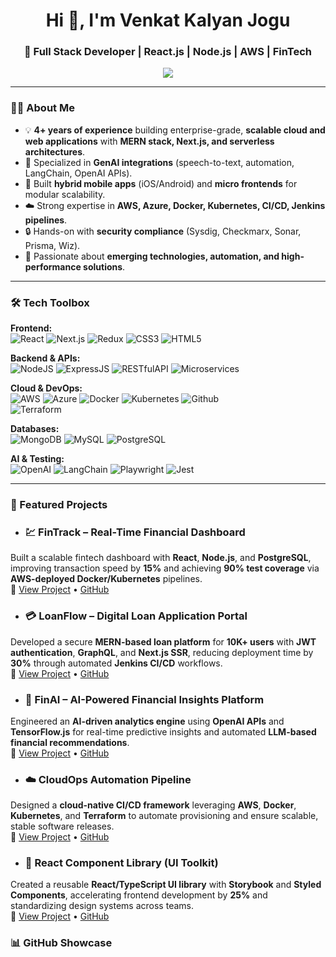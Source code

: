 <h1 align="center">Hi 👋, I'm Venkat Kalyan Jogu</h1>
<h3 align="center">🚀 Full Stack Developer | React.js | Node.js | AWS | FinTech</h3>

<p align="center">
  <img src="https://readme-typing-svg.herokuapp.com?size=24&duration=4000&color=36BCF7&center=true&vCenter=true&width=800&lines=Full-Stack+Developer;React.js+%7C+TypeScript+%7C+Node.js;AWS+Microservices+Expert+AI;Secure+%26+Scalable+Systems;API+%7C+MERN+Stack+%7C+CI%2FCD+🚀" />
</p>

---

### 👨‍💻 About Me  
- 💡 **4+ years of experience** building enterprise-grade, **scalable cloud and web applications** with **MERN stack, Next.js, and serverless architectures**.  
- 🤖 Specialized in **GenAI integrations** (speech-to-text, automation, LangChain, OpenAI APIs).  
- 📱 Built **hybrid mobile apps** (iOS/Android) and **micro frontends** for modular scalability.  
- ☁️ Strong expertise in **AWS, Azure, Docker, Kubernetes, CI/CD, Jenkins pipelines**.  
- 🔒 Hands-on with **security compliance** (Sysdig, Checkmarx, Sonar, Prisma, Wiz).  
- 🎯 Passionate about **emerging technologies, automation, and high-performance solutions**.  

---

### 🛠️ Tech Toolbox  

**Frontend:**  
![React](https://img.shields.io/badge/React-20232A?style=for-the-badge&logo=react&logoColor=61DAFB) 
![Next.js](https://img.shields.io/badge/Next.js-000000?style=for-the-badge&logo=nextdotjs&logoColor=white) 
![Redux](https://img.shields.io/badge/Redux-593D88?style=for-the-badge&logo=redux&logoColor=white) 
![CSS3](https://img.shields.io/badge/CSS3-06B6D4?style=for-the-badge&logo=css3&logoColor=white) 
![HTML5](https://img.shields.io/badge/HTML5-DC382D?style=for-the-badge&logo=html5&logoColor=white) 


**Backend & APIs:**  
![NodeJS](https://img.shields.io/badge/Node.js-43853D?style=for-the-badge&logo=node.js&logoColor=white) 
![ExpressJS](https://img.shields.io/badge/Express.js-404D59?style=for-the-badge) 
![RESTfulAPI](https://img.shields.io/badge/RESTfulAPI-009688?style=for-the-badge&logo=RESTful&logoColor=white) 
![Microservices](https://img.shields.io/badge/Microservices-4285F4?style=for-the-badge&logo=google-cloud&logoColor=white) 

**Cloud & DevOps:**  
![AWS](https://img.shields.io/badge/AWS-FF9900?style=for-the-badge&logo=amazonaws&logoColor=white) 
![Azure](https://img.shields.io/badge/Azure-0078D4?style=for-the-badge&logo=microsoftazure&logoColor=white) 
![Docker](https://img.shields.io/badge/Docker-4EA94B?style=for-the-badge&logo=docker&logoColor=white) 
![Kubernetes](https://img.shields.io/badge/Kubernetes-326CE5?style=for-the-badge&logo=kubernetes&logoColor=white) 
![Github](https://img.shields.io/badge/Github-623CE4?style=for-the-badge&logo=github&logoColor=white)  
![Terraform](https://img.shields.io/badge/Terraform-DC382D?style=for-the-badge&logo=terraform&logoColor=white) 

**Databases:**  
![MongoDB](https://img.shields.io/badge/MongoDB-4EA94B?style=for-the-badge&logo=mongodb&logoColor=white) 
![MySQL](https://img.shields.io/badge/MySQL-005C84?style=for-the-badge&logo=mysql&logoColor=white) 
![PostgreSQL](https://img.shields.io/badge/PostgreSQL-DC382D?style=for-the-badge&logo=redis&logoColor=white)  

**AI & Testing:**  
![OpenAI](https://img.shields.io/badge/OpenAI-412991?style=for-the-badge&logo=openai&logoColor=white) 
![LangChain](https://img.shields.io/badge/LangChain-000000?style=for-the-badge) 
![Playwright](https://img.shields.io/badge/Playwright-2EAD33?style=for-the-badge&logo=microsoft&logoColor=white) 
![Jest](https://img.shields.io/badge/Jest-C21325?style=for-the-badge&logo=jest&logoColor=white)  

---

### 🚀 Featured Projects  

- ### 💹 **FinTrack – Real-Time Financial Dashboard**
Built a scalable fintech dashboard with **React**, **Node.js**, and **PostgreSQL**, improving transaction speed by **15%** and achieving **90% test coverage** via **AWS-deployed Docker/Kubernetes** pipelines.  
🔗 [View Project](#) • [GitHub](#)  
- ### 💳 **LoanFlow – Digital Loan Application Portal**
Developed a secure **MERN-based loan platform** for **10K+ users** with **JWT authentication**, **GraphQL**, and **Next.js SSR**, reducing deployment time by **30%** through automated **Jenkins CI/CD** workflows.  
🔗 [View Project](#) • [GitHub](#)
- ### 🤖 **FinAI – AI-Powered Financial Insights Platform**
Engineered an **AI-driven analytics engine** using **OpenAI APIs** and **TensorFlow.js** for real-time predictive insights and automated **LLM-based financial recommendations**.  
🔗 [View Project](#) • [GitHub](#)
- ### ☁️ **CloudOps Automation Pipeline**
Designed a **cloud-native CI/CD framework** leveraging **AWS**, **Docker**, **Kubernetes**, and **Terraform** to automate provisioning and ensure scalable, stable software releases.  
🔗 [View Project](#) • [GitHub](#)
- ### 🧩 **React Component Library (UI Toolkit)**
Created a reusable **React/TypeScript UI library** with **Storybook** and **Styled Components**, accelerating frontend development by **25%** and standardizing design systems across teams.  
🔗 [View Project](#) • [GitHub](#)
### 📊 GitHub Showcase  

<p align="center">
  <img src="https://github-readme-stats.vercel.app/api?us
